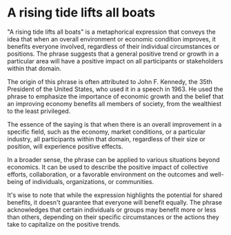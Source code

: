 # A rising tide lifts all boats

"A rising tide lifts all boats" is a metaphorical expression that conveys the idea that when an overall environment or economic condition improves, it benefits everyone involved, regardless of their individual circumstances or positions. The phrase suggests that a general positive trend or growth in a particular area will have a positive impact on all participants or stakeholders within that domain.

The origin of this phrase is often attributed to John F. Kennedy, the 35th President of the United States, who used it in a speech in 1963. He used the phrase to emphasize the importance of economic growth and the belief that an improving economy benefits all members of society, from the wealthiest to the least privileged.

The essence of the saying is that when there is an overall improvement in a specific field, such as the economy, market conditions, or a particular industry, all participants within that domain, regardless of their size or position, will experience positive effects.

In a broader sense, the phrase can be applied to various situations beyond economics. It can be used to describe the positive impact of collective efforts, collaboration, or a favorable environment on the outcomes and well-being of individuals, organizations, or communities.

It's wise to note that while the expression highlights the potential for shared benefits, it doesn't guarantee that everyone will benefit equally. The phrase acknowledges that certain individuals or groups may benefit more or less than others, depending on their specific circumstances or the actions they take to capitalize on the positive trends.
